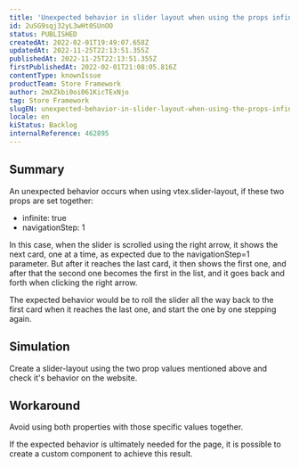 ```yaml
---
title: 'Unexpected behavior in slider layout when using the props infinite=true and navigationStep=1'
id: 2uSG9sqj32yL3wHt0SUnOO
status: PUBLISHED
createdAt: 2022-02-01T19:49:07.658Z
updatedAt: 2022-11-25T22:13:51.355Z
publishedAt: 2022-11-25T22:13:51.355Z
firstPublishedAt: 2022-02-01T21:08:05.816Z
contentType: knownIssue
productTeam: Store Framework
author: 2mXZkbi0oi061KicTExNjo
tag: Store Framework
slugEN: unexpected-behavior-in-slider-layout-when-using-the-props-infinitetrue-and-navigationstep1
locale: en
kiStatus: Backlog
internalReference: 462895
---
```


## Summary


An unexpected behavior occurs when using vtex.slider-layout, if these two props are set together:


- infinite: true
- navigationStep: 1

In this case, when the slider is scrolled using the right arrow, it shows the next card, one at a time, as expected due to the navigationStep=1 parameter. But after it reaches the last card, it then shows the first one, and after that the second one becomes the first in the list, and it goes back and forth when clicking the right arrow.

The expected behavior would be to roll the slider all the way back to the first card when it reaches the last one, and start the one by one stepping again.



## Simulation


Create a slider-layout using the two prop values mentioned above and check it's behavior on the website.



## Workaround


Avoid using both properties with those specific values together.

If the expected behavior is ultimately needed for the page, it is possible to create a custom component to achieve this result.

